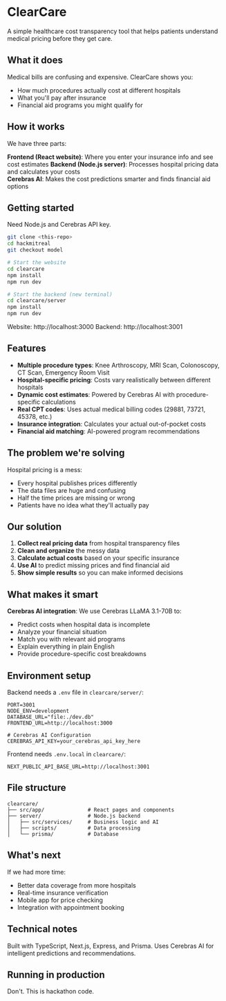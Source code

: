 # ClearCare

A simple healthcare cost transparency tool that helps patients understand medical pricing before they get care.

## What it does

Medical bills are confusing and expensive. ClearCare shows you:
- How much procedures actually cost at different hospitals
- What you'll pay after insurance
- Financial aid programs you might qualify for

## How it works

We have three parts:

**Frontend (React website)**: Where you enter your insurance info and see cost estimates
**Backend (Node.js server)**: Processes hospital pricing data and calculates your costs  
**Cerebras AI**: Makes the cost predictions smarter and finds financial aid options

## Getting started

Need Node.js and Cerebras API key.

```bash
git clone <this-repo>
cd hackmitreal
git checkout model

# Start the website
cd clearcare
npm install
npm run dev

# Start the backend (new terminal)
cd clearcare/server  
npm install
npm run dev
```

Website: http://localhost:3000
Backend: http://localhost:3001

## Features

- **Multiple procedure types**: Knee Arthroscopy, MRI Scan, Colonoscopy, CT Scan, Emergency Room Visit
- **Hospital-specific pricing**: Costs vary realistically between different hospitals
- **Dynamic cost estimates**: Powered by Cerebras AI with procedure-specific calculations
- **Real CPT codes**: Uses actual medical billing codes (29881, 73721, 45378, etc.)
- **Insurance integration**: Calculates your actual out-of-pocket costs
- **Financial aid matching**: AI-powered program recommendations

## The problem we're solving

Hospital pricing is a mess:
- Every hospital publishes prices differently
- The data files are huge and confusing
- Half the time prices are missing or wrong
- Patients have no idea what they'll actually pay

## Our solution

1. **Collect real pricing data** from hospital transparency files
2. **Clean and organize** the messy data 
3. **Calculate actual costs** based on your specific insurance
4. **Use AI** to predict missing prices and find financial aid
5. **Show simple results** so you can make informed decisions

## What makes it smart

**Cerebras AI integration**: We use Cerebras LLaMA 3.1-70B to:
- Predict costs when hospital data is incomplete
- Analyze your financial situation 
- Match you with relevant aid programs
- Explain everything in plain English
- Provide procedure-specific cost breakdowns

## Environment setup

Backend needs a `.env` file in  `clearcare/server/`:

```env
PORT=3001
NODE_ENV=development
DATABASE_URL="file:./dev.db"
FRONTEND_URL=http://localhost:3000

# Cerebras AI Configuration
CEREBRAS_API_KEY=your_cerebras_api_key_here
```

Frontend needs `.env.local` in `clearcare/`:

```env
NEXT_PUBLIC_API_BASE_URL=http://localhost:3001
```

## File structure

```
clearcare/
├── src/app/              # React pages and components
├── server/               # Node.js backend
│   ├── src/services/     # Business logic and AI
│   ├── scripts/          # Data processing
│   └── prisma/           # Database
```

## What's next

If we had more time:
- Better data coverage from more hospitals
- Real-time insurance verification
- Mobile app for price checking
- Integration with appointment booking

## Technical notes

Built with TypeScript, Next.js, Express, and Prisma. Uses Cerebras AI for intelligent predictions and recommendations.

## Running in production

Don't. This is hackathon code.
